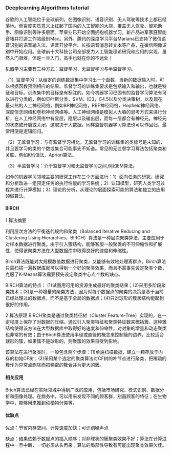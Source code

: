 ### Deeplearning Algorithms tutorial
谷歌的人工智能位于全球前列，在图像识别、语音识别、无人驾驶等技术上都已经落地。而百度实质意义上扛起了国内的人工智能的大旗，覆盖无人驾驶、智能助手、图像识别等许多层面。苹果业已开始全面拥抱机器学习，新产品进军家庭智能音箱并打造工作站级别Mac。另外，腾讯的深度学习平台Mariana已支持了微信语音识别的语音输入法、语音开放平台、长按语音消息转文本等产品，在微信图像识别中开始应用。全球前十大科技公司全部发力人工智能理论研究和应用的实现，虽然入门艰难，但是一旦入门，高手也就在你的不远处！

机器学习主要有三种方式：监督学习，无监督学习与半监督学习。

（1）监督学习：从给定的训练数据集中学习出一个函数，当新的数据输入时，可以根据函数预测相应的结果。监督学习的训练集要求是包括输入和输出，也就是特征和目标。训练集中的目标是有标注的。如今机器学习已固有的监督学习算法有可以进行分类的，例如贝叶斯分类，SVM，ID3，C4.5以及分类决策树，以及现在最火热的人工神经网络，例如BP神经网络，RBF神经网络，Hopfield神经网络、深度信念网络和卷积神经网络等。人工神经网络是模拟人大脑的思考方式来进行分析，在人工神经网络中有显层，隐层以及输出层，而每一层都会有神经元，神经元的状态或开启或关闭，这取决于大数据。同样监督机器学习算法也可以作回归，最常用便是逻辑回归。

（2）无监督学习：与有监督学习相比，无监督学习的训练集的类标号是未知的，并且要学习的类的个数或集合可能事先不知道。常见的无监督学习算法包括聚类和关联，例如K均值法、Apriori算法。

（3）半监督学习：介于监督学习和无监督学习之间,例如EM算法。

如今的机器学习领域主要的研究工作在三个方面进行：1）面向任务的研究，研究和分析改进一组预定任务的执行性能的学习系统；2）认知模型，研究人类学习过程并进行计算模拟；3）理论的分析，从理论的层面探索可能的算法和独立的应用领域算法。


#### BIRCH
1 算法摘要

利用层次方法的平衡迭代规约和聚类（Balanced Iterative Reducing and Clustering Using Hierarchies，BIRCH）算法是一种层次聚类算法，主要应用于对样本数据进行聚类。由于引入簇结构，能够客服一般聚类的不可伸缩性和扩展性，使得该聚类方法在大型数据库中取得良好的速度和伸缩性。

Birch算法既能对大规模数值数据进行聚类，又能够有效地处理离群点。Birch算法只需扫描一遍数据库就可以得到一个好的聚类效果，而且不需事先设定聚类个数，克服了K-Means算法需要预先设定聚类中心点个数的缺点。

BIRCH算法的特点：
(1)试图用可用的资源生成最好的聚类结果；(2)采用多阶段聚类技术；(3)是一种增量的聚类方法，因为对每个数据点的聚类的决策是基于当前已经处理过的数据点，而不是基于全局的数据点；(4)只对球形的簇状结构能起到很好的作用。

2 算法原理
BIRCH聚类是通过聚类特征树（Cluster Feature-Tree）实现的，在一定程度上保存了对数据的压缩。通过引入聚类特征和聚类特征数来概括簇，这种簇结构使得该方法在大型数据库中取得好的速度和伸缩性，对对象的增量和动态聚类也非常的有效；由于Birch算法使用半径或直径的概念来控制簇的边界，比较适合球形的簇，如果簇不是球形的，则聚簇的效果将受到影响。

该算法在进行聚类时，一般包含两个步骤：(1)单遍扫描数据，建立一颗存放于内存的初始CF树；(2)采用某个选定的聚类算法对CF树的叶节点进行聚类，把稀疏的簇作为异常点删除而把稠密的簇合并为更大的簇。

#### 相关应用
Brich算法已经在实际领域中得到广泛的应用，包括市场研究、模式识别、数据分析和图像处理。在商务中，可以用来发现不同的顾客群，刻画顾客的特征；在生物学中，能够用来推到动植物分类等。

#### 优缺点

优点：节省内存空间，计算速度加快；可识别噪声点

缺点：结果依赖于数据点的插入顺序；对非球状的簇聚类效果不好；算法在计算过程中一旦中断，一切必须从头再来；算法的局部性导致有可能出现聚类效果欠佳。
